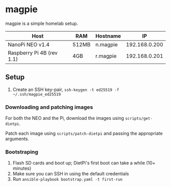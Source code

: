 # magpie

magpie is a simple homelab setup.

| Host                      | RAM   | Hostname | IP            |
| ------------------------- | ----- | -------- | ------------- |
| NanoPi NEO v1.4           | 512MB | n.magpie | 192.168.0.200 |
| Raspberry Pi 4B (rev 1.1) | 4GB   | r.magpie | 192.168.0.201 |

## Setup

1. Create an SSH key-pair, `ssh-keygen -t ed25519 -f ~/.ssh/magpie_ed25519`

### Downloading and patching images

For both the NEO and the Pi, download the images using `scripts/get-dietpi`.

Patch each image using `scripts/patch-dietpi` and passing the appropriate arguments.

### Bootstraping

1. Flash SD cards and boot up; DietPi's first boot can take a while (10+ minutes)
2. Make sure you can SSH in using the default credentials
3. Run `ansible-playbook bootstrap.yaml -t first-run`
